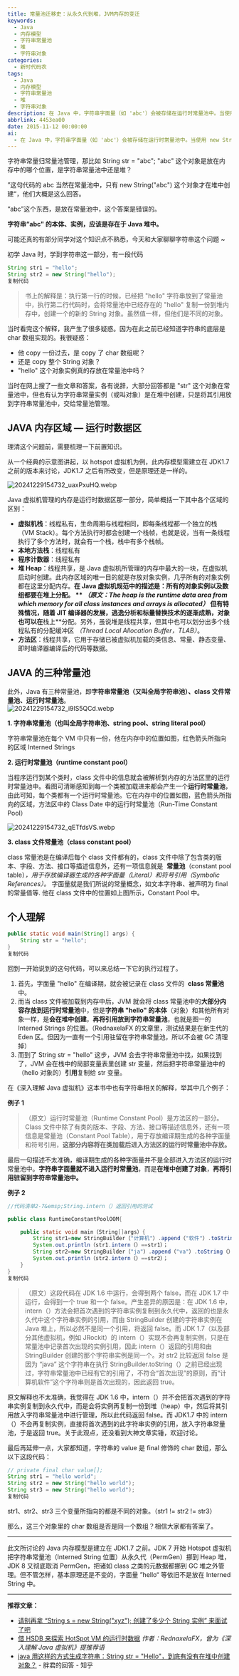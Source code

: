 ```yaml
---
title: 常量池迁移史：从永久代到堆，JVM内存的变迁
keywords:
  - Java
  - 内存模型
  - 字符串常量池
  - 堆
  - 字符串对象
categories:
  - 新时代码农
tags:
  - Java
  - 内存模型
  - 字符串常量池
  - 堆
  - 字符串对象
description: 在 Java 中，字符串字面量（如 'abc'）会被存储在运行时常量池中。当使用 new String(
abbrlink: 4453ea00
date: 2015-11-12 00:00:00
ai:
  - 在 Java 中，字符串字面量（如 'abc'）会被存储在运行时常量池中。当使用 new String(
---
```


字符串常量归常量池管理，那比如 String str = "abc"; "abc" 这个对象是放在内存中的哪个位置，是字符串常量池中还是堆？

”这句代码的 abc 当然在常量池中，只有 new String("abc") 这个对象才在堆中创建“，他们大概是这么回答。

“abc”这个东西，是放在常量池中，这个答案是错误的。

**字符串“abc" 的本体、实例，应该是存在于 Java 堆中。**

可能还真的有部分同学对这个知识点不熟悉，今天和大家聊聊字符串这个问题 ~

初学 Java 时，学到字符串这一部分，有一段代码

```java
String str1 = "hello";
String str2 = new String("hello");
复制代码
```

> 书上的解释是：执行第一行的时候，已经把 "hello" 字符串放到了常量池中，执行第二行代码时，会将常量池中已经存在的 "hello" 复制一份到堆内存中，创建一个的新的 String 对象。虽然值一样，但他们是不同的对象。

当时看完这个解释，我产生了很多疑惑。因为在此之前已经知道字符串的底层是 char 数组实现的。我很疑惑：

- 他 copy 一份过去，是 copy 了 char 数组呢？
- 还是 copy 整个 String 对象？
- "hello" 这个对象实例真的存放在常量池中吗？

当时在网上搜了一些文章和答案，各有说辞，大部分回答都是 "str" 这个对象在常量池中，但也有认为字符串常量实例（或叫对象）是在堆中创建，只是将其引用放到字符串常量池中，交给常量池管理。

## JAVA 内存区域 — 运行时数据区

理清这个问题前，需要梳理一下前置知识。

从一个经典的示意图讲起，以 hotspot 虚拟机为例，此内存模型需建立在 JDK1.7 之前的版本来讨论，JDK1.7 之后有所改变，但是原理还是一样的。

![20241229154732_uaxPxuHQ.webp](./jvm-constant-pool/20241229154732_uaxPxuHQ.webp)

Java 虚拟机管理的内存是运行时数据区那一部分，简单概括一下其中各个区域的区别：

- **虚拟机栈**：线程私有，生命周期与线程相同，即每条线程都一个独立的栈（VM Stack）。每个方法执行时都会创建一个栈帧，也就是说，当有一条线程执行了多个方法时，就会有一个栈，栈中有多个栈帧。
- **本地方法栈**：线程私有
- **程序计数器**：线程私有
- **堆 Heap**：线程共享，是 Java 虚拟机所管理的内存中最大的一块，在虚拟机启动时创建。此内存区域的唯一目的就是存放对象实例，几乎所有的对象实例都在这里分配内存。**在 Java 虚拟机规范中的描述是：所有的对象实例以及数组都要在堆上分配。 ** *（原文：The heap is the runtime data area from which memory for all class instances and arrays is allocated）* 但有特殊情况，随着 JIT 编译器的发展，逃逸分析和标量替换技术的逐渐成熟，对象也可以在**栈上**分配。另外，虽说堆是线程共享，但其中也可以划分出多个线程私有的分配缓冲区 _（Thread Local Allocation Buffer，TLAB）_。
- **方法区**：线程共享，它用于存储已被虚拟机加载的类信息、常量、静态变量、即时编译器编译后的代码等数据。

## JAVA 的三种常量池

此外，Java 有三种常量池，即**字符串常量池（又叫全局字符串池）、class 文件常量池、运行时常量池**。  
![20241229154732_i9lS5QCd.webp](./jvm-constant-pool/20241229154732_i9lS5QCd.webp)

**1. 字符串常量池（也叫全局字符串池、string pool、string literal pool）**

字符串常量池在每个 VM 中只有一份，他在内存中的位置如图，红色箭头所指向的区域 Interned Strings

**2. 运行时常量池（runtime constant pool）**

当程序运行到某个类时，class 文件中的信息就会被解析到内存的方法区里的运行时常量池中。看图可清晰感知到每一个类被加载进来都会产生一个**运行时常量池**，由此可知，每个类都有一个运行时常量池。它在内存中的位置如图，蓝色箭头所指向的区域，方法区中的 Class Date 中的运行时常量池（Run-Time Constant Pool）

![20241229154732_qETfdsVS.webp](./jvm-constant-pool/20241229154732_qETfdsVS.webp)

**3. class 文件常量池（class constant pool）**

class 常量池是在编译后每个 class 文件都有的，class 文件中除了包含类的版本、字段、方法、接口等描述信息外，还有一项信息就是  **常量池**（constant pool table）_，用于存放编译器生成的各种字面量（Literal）和符号引用（Symbolic References）。_ 字面量就是我们所说的常量概念，如文本字符串、被声明为 final 的常量值等. 他在 class 文件中的位置如上图所示，Constant Pool 中。

## 个人理解

```java
public static void main(String[] args) {
	String str = "hello";
}
复制代码
```

回到一开始说到的这句代码，可以来总结一下它的执行过程了。

1. 首先，字面量 "hello" 在编译期，就会被记录在 class 文件的  **class 常量池**中。
2. 而当 class 文件被加载到内存中后，JVM 就会将 class 常量池中的**大部分内容存放到运行时常量池**中，但是**字符串 "hello" 的本体**（对象）和其他所有对象一样，是**会在堆中创建**，**再将引用放到字符串常量池**，也就是图一的 Interned Strings 的位置。（RednaxelaFX 的文章里，测试结果是在新生代的 Eden 区。但因为一直有一个引用驻留在字符串常量池，所以不会被 GC 清理掉）
3. 而到了 String str = "hello" 这步，JVM 会去字符串常量池中找，如果找到了，JVM 会在栈中的局部变量表里创建 str 变量，然后把字符串常量池中的（hello 对象的）**引用**复制给 str 变量。

在《深入理解 Java 虚拟机》这本书中也有字符串相关的解释，举其中几个例子：

**例子 1**

> （原文）运行时常量池（Runtime Constant Pool）是方法区的一部分。Class 文件中除了有类的版本、字段、方法、接口等描述信息外，还有一项信息是常量池（Constant Pool Table），用于存放编译期生成的各种字面量和符号引用，**这部分内容将在类加载后进入方法区的运行时常量池中存放。**

最后一句描述不太准确，编译期生成的各种字面量并不是全部进入方法区的运行时常量池中。**字符串字面量就不进入运行时常量池**，而是**在堆中创建了对象**，**再将引用驻留到字符串常量池中。**

**例子 2**

```java
//代码清单2-7&emsp;String.intern（）返回引用的测试

public class RuntimeConstantPoolOOM{

	public static void main（String[]args）{
		String str1=new StringBuilder（"计算机"）.append（"软件"）.toString（）；
		System.out.println（str1.intern（）==str1）；
		String str2=new StringBuilder（"ja"）.append（"va"）.toString（）；
		System.out.println（str2.intern（）==str2）；
	}
}
复制代码
```

> （原文）这段代码在 JDK 1.6 中运行，会得到两个 false，而在 JDK 1.7 中运行，会得到一个 true 和一个 false。产生差异的原因是：在 JDK 1.6 中，intern（）方法会把首次遇到的字符串实例复制到永久代中，返回的也是永久代中这个字符串实例的引用，而由 StringBuilder 创建的字符串实例在 Java 堆上，所以必然不是同一个引用，将返回 false。而 JDK 1.7（以及部分其他虚拟机，例如 JRockit）的 intern（）实现不会再复制实例，只是在常量池中记录首次出现的实例引用，因此 intern（）返回的引用和由 StringBuilder 创建的那个字符串实例是同一个。对 str2 比较返回 false 是因为 “java” 这个字符串在执行 StringBuilder.toString（）之前已经出现过，字符串常量池中已经有它的引用了，不符合“首次出现”的原则，而“计算机软件”这个字符串则是首次出现的，因此返回 true。

原文解释也不太准确，我觉得在 JDK 1.6 中，intern（）并不会把首次遇到的字符串实例复制到永久代中，而是会将实例再复制一份到堆（heap）中，然后将其引用放入字符串常量池中进行管理，所以此代码返回 false。而 JDK1.7 中的 intern（）不会再复制实例，直接将首次遇到的此字符串实例的引用，放入字符串常量池，于是返回 true。关于此观点，还没看到大神文章实锤，欢迎讨论。

最后再延伸一点，大家都知道，字符串的 value 是 final 修饰的 char 数组，那么以下这段代码：

```java
// private final char value[];
String str1 = "hello world";
String str2 = new String("hello world");
String str3 = new String("hello world");
复制代码
```

str1、str2、str3 三个变量所指向的都是不同的对象。（str1 != str2 != str3）

那么，这三个对象里的 char 数组是否是同一个数组？相信大家都有答案了。

---

此文所讨论的 Java 内存模型是建立在 JDK1.7 之前。JDK 7 开始 Hotspot 虚拟机把字符串常量池（Interned String 位置）从永久代（PermGen）挪到 Heap 堆，JDK 8 又彻底取消 PermGen，把诸如 class 之类的元数据都挪到 GC 堆之外管理。但不管怎样，基本原理还是不变的，字面量 ”hello“ 等依旧不是放在 Interned String 中。

---

**推荐文章：**

- [请别再拿 “String s = new String("xyz"); 创建了多少个 String 实例” 来面试了吧](https://link.juejin.im/?target=https%3A%2F%2Frednaxelafx.iteye.com%2Fblog%2F774673)
- [借 HSDB 来探索 HotSpot VM 的运行时数据](https://link.juejin.im/?target=https%3A%2F%2Frednaxelafx.iteye.com%2Fblog%2F1847971) *作者：RednaxelaFX，曾为《深入理解 Java 虚拟机》提推荐语*
- [java 用这样的方式生成字符串：String str = "Hello"，到底有没有在堆中创建对象？](https://link.juejin.im/?target=https%3A%2F%2Fwww.zhihu.com%2Fquestion%2F29884421%2Fanswer%2F113785601) - 胖君的回答 - 知乎
